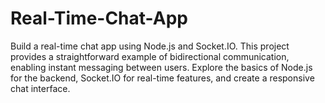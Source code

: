 # Real-Time-Chat-App
Build a real-time chat app using Node.js and Socket.IO. This project provides a straightforward example of bidirectional communication, enabling instant messaging between users. Explore the basics of Node.js for the backend, Socket.IO for real-time features, and create a responsive chat interface.
